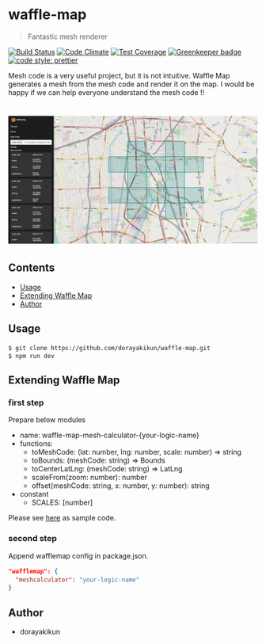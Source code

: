 # waffle-map

> Fantastic mesh renderer

[![Build Status](https://travis-ci.org/dorayakikun/waffle-map.svg?branch=master)](https://travis-ci.org/dorayakikun/waffle-map)
[![Code Climate](https://codeclimate.com/github/dorayakikun/waffle-map/badges/gpa.svg)](https://codeclimate.com/github/dorayakikun/waffle-map)
[![Test Coverage](https://codeclimate.com/github/dorayakikun/waffle-map/badges/coverage.svg)](https://codeclimate.com/github/dorayakikun/waffle-map/coverage)
[![Greenkeeper badge](https://badges.greenkeeper.io/dorayakikun/waffle-map.svg)](https://greenkeeper.io/)
[![code style: prettier](https://img.shields.io/badge/code_style-prettier-ff69b4.svg?style=flat-square)](https://github.com/prettier/prettier)

Mesh code is a very useful project, but it is not intuitive. Waffle Map generates a mesh from the mesh code and render it on the map. I would be happy if we can help everyone understand the mesh code !!

# [![Waffle Map](media/header.png)](https://dorayakikun.github.io/waffle-map/)

## Contents

* [Usage](#usage)
* [Extending Waffle Map](#extending-waffle-map)
* [Author](#author)

## Usage

```console
$ git clone https://github.com/dorayakikun/waffle-map.git
$ npm run dev
```

## Extending Waffle Map

### first step

Prepare below modules

* name: waffle-map-mesh-calculator-{your-logic-name}
* functions:
  * toMeshCode: (lat: number, lng: number, scale: number) => string
  * toBounds: (meshCode: string) => Bounds
  * toCenterLatLng: (meshCode: string) => LatLng
  * scaleFrom(zoom: number): number
  * offset(meshCode: string, x: number, y: number): string
* constant
  * SCALES: [number]

Please see [here](https://github.com/dorayakikun/waffle-map-mesh-calculator-basic) as sample code.

### second step

Append wafflemap config in package.json.

```json
"wafflemap": {
  "meshcalculator": "your-logic-name"
}
```

## Author

* dorayakikun
